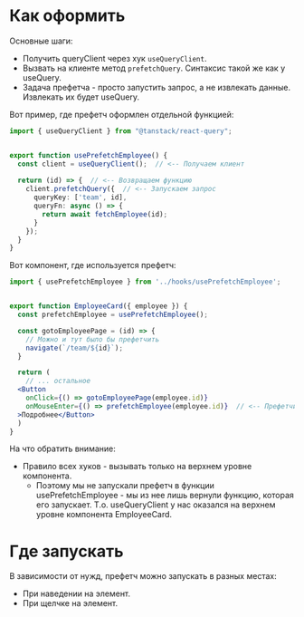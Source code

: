 # Как оформить
Основные шаги:
- Получить queryClient через хук `useQueryClient`.
- Вызвать на клиенте метод `prefetchQuery`. Синтаксис такой же как у useQuery.
- Задача префетча - просто запустить запрос, а не извлекать данные. Извлекать их будет useQuery.

Вот пример, где  префетч оформлен отдельной функцией:
```typescript
import { useQueryClient } from "@tanstack/react-query";


export function usePrefetchEmployee() {
  const client = useQueryClient();  // <-- Получаем клиент
  
  return (id) => {  // <-- Возвращаем функцию
    client.prefetchQuery({  // <-- Запускаем запрос
      queryKey: ['team', id],
      queryFn: async () => {
        return await fetchEmployee(id);
      }
    });
  }
}
```
Вот компонент, где используется префетч:
```jsx
import { usePrefetchEmployee } from '../hooks/usePrefetchEmployee';


export function EmployeeCard({ employee }) {
  const prefetchEmployee = usePrefetchEmployee();

  const gotoEmployeePage = (id) => {
    // Можно и тут было бы префетчить
    navigate(`/team/${id}`);
  }

  return (
    // ... остальное
  <Button 
	onClick={() => gotoEmployeePage(employee.id)} 
	onMouseEnter={() => prefetchEmployee(employee.id)}  // <-- Префетчим
  >Подробнее</Button>
  )
}
```
На что обратить внимание:
- Правило всех хуков - вызывать только на верхнем уровне компонента.
	- Поэтому мы не запускали префетч в функции usePrefetchEmployee - мы из нее лишь вернули функцию, которая его запускает. Т.о. useQueryClient у нас оказался на верхнем уровне компонента EmployeeCard.

# Где запускать
В зависимости от нужд, префетч можно запускать в разных местах:
- При наведении на элемент.
- При щелчке на элемент.